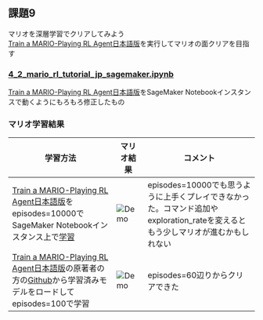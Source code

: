 ## 課題9
マリオを深層学習でクリアしてみよう  
[Train a MARIO-Playing RL Agent日本語版](https://colab.research.google.com/github/YutaroOgawa/pytorch_tutorials_jp/blob/main/notebook/4_RL/4_2_mario_rl_tutorial_jp.ipynb)を実行してマリオの面クリアを目指す

### [4_2_mario_rl_tutorial_jp_sagemaker.ipynb](./4_2_mario_rl_tutorial_jp_sagemaker.ipynb)
[Train a MARIO-Playing RL Agent日本語版](https://colab.research.google.com/github/YutaroOgawa/pytorch_tutorials_jp/blob/main/notebook/4_RL/4_2_mario_rl_tutorial_jp.ipynb)をSageMaker Notebookインスタンスで動くようにもろもろ修正したもの

### マリオ学習結果

| 学習方法 | マリオ結果 | コメント |
| ---- | ---- | ---- |
| [Train a MARIO-Playing RL Agent日本語版](https://colab.research.google.com/github/YutaroOgawa/pytorch_tutorials_jp/blob/main/notebook/4_RL/4_2_mario_rl_tutorial_jp.ipynb)をepisodes=10000でSageMaker Notebookインスタンス上で[学習](4_2_mario_rl_tutorial_jp_sagemaker.ipynb) | ![Demo](https://github.com/tsubauaaa/AITrialTraining/blob/main/Training9/demo-sagemaker.gif) | episodes=10000でも思うように上手くプレイできなかった。コマンド追加やexploration_rateを変えるともう少しマリオが進むかもしれない |
| [Train a MARIO-Playing RL Agent日本語版](https://colab.research.google.com/github/YutaroOgawa/pytorch_tutorials_jp/blob/main/notebook/4_RL/4_2_mario_rl_tutorial_jp.ipynb)の原著者の方の[Github](https://github.com/YuansongFeng/MadMario)から学習済みモデルをロードしてepisodes=100で学習 | ![Demo](https://github.com/tsubauaaa/AITrialTraining/blob/main/Training9/demo-clear.gif) | episodes=60辺りからクリアできた |